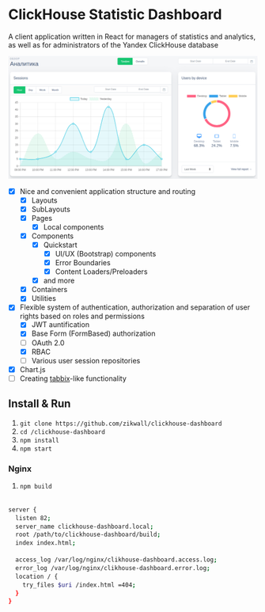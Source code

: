 # ClickHouse Statistic Dashboard

A client application written in React for managers of statistics and analytics, as well as for administrators of the Yandex ClickHouse database

![Main image](./screenshots/main.png "Main Image")

- [x] Nice and convenient application structure and routing
    - [x] Layouts
    - [x] SubLayouts  
    - [x] Pages
        - [x] Local components
    - [x] Components
        - [x] Quickstart
            - [x] UI/UX (Bootstrap) components
            - [x] Error Boundaries
            - [x] Content Loaders/Preloaders
        - [x] and more
    - [x] Containers
    - [x] Utilities
- [x] Flexible system of authentication, authorization and separation of user rights based on roles and permissions
    - [x] JWT auntification
    - [x] Base Form (FormBased) authorization
    - [ ] OAuth 2.0
    - [x] RBAC
    - [ ] Various user session repositories
- [x] Chart.js 
- [ ] Creating [tabbix](https://tabix.io)-like functionality

## Install & Run

1. `git clone https://github.com/zikwall/clickhouse-dashboard`
2. `cd /clickhouse-dashboard`
3. `npm install`
4. `npm start`

### Nginx

1. `npm build`

```bash

server {
  listen 82;
  server_name clickhouse-dashboard.local;
  root /path/to/clickhouse-dashboard/build;
  index index.html;
  
  access_log /var/log/nginx/clikhouse-dashboard.access.log;
  error_log /var/log/nginx/clikhouse-dashboard.error.log;
  location / {
    try_files $uri /index.html =404;
  }
}

```
